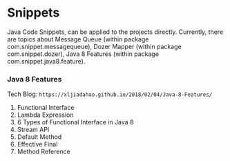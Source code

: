 # Snippets
Java Code Snippets, can be applied to the projects directly.
Currently, there are topics about Message Queue (within package com.snippet.messagequeue), Dozer Mapper (within package com.snippet.dozer), Java 8 Features (within package com.snippet.java8.feature).

### Java 8 Features
Tech Blog: `https://xljiadahao.github.io/2018/02/04/Java-8-Features/`
1. Functional Interface
2. Lambda Expression
3. 6 Types of Functional Interface in Java 8
4. Stream API
5. Default Method
6. Effective Final
7. Method Reference
